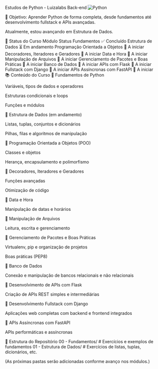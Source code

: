  Estudos de Python - Luizalabs Back-end
![Python](https://www.python.org/static/community_logos/python-logo-master-v3-TM.png)


🎯 Objetivo: Aprender Python de forma completa, desde fundamentos até desenvolvimento fullstack e APIs avançadas.

Atualmente, estou avançando em Estrutura de Dados.

🚀 Status do Curso
Módulo	Status
Fundamentos	✅ Concluído
Estrutura de Dados	⏳ Em andamento
Programação Orientada a Objetos	🔲 A iniciar
Decoradores, Iteradores e Geradores	🔲 A iniciar
Data e Hora	🔲 A iniciar
Manipulação de Arquivos	🔲 A iniciar
Gerenciamento de Pacotes e Boas Práticas	🔲 A iniciar
Banco de Dados	🔲 A iniciar
APIs com Flask	🔲 A iniciar
Fullstack com Django	🔲 A iniciar
APIs Assíncronas com FastAPI	🔲 A iniciar
📚 Conteúdo do Curso
🔹 Fundamentos de Python

Variáveis, tipos de dados e operadores

Estruturas condicionais e loops

Funções e módulos

🔹 Estrutura de Dados (em andamento)

Listas, tuplas, conjuntos e dicionários

Pilhas, filas e algoritmos de manipulação

🔹 Programação Orientada a Objetos (POO)

Classes e objetos

Herança, encapsulamento e polimorfismo

🔹 Decoradores, Iteradores e Geradores

Funções avançadas

Otimização de código

🔹 Data e Hora

Manipulação de datas e horários

🔹 Manipulação de Arquivos

Leitura, escrita e gerenciamento

🔹 Gerenciamento de Pacotes e Boas Práticas

Virtualenv, pip e organização de projetos

Boas práticas (PEP8)

🔹 Banco de Dados

Conexão e manipulação de bancos relacionais e não relacionais

🔹 Desenvolvimento de APIs com Flask

Criação de APIs REST simples e intermediárias

🔹 Desenvolvimento Fullstack com Django

Aplicações web completas com backend e frontend integrados

🔹 APIs Assíncronas com FastAPI

APIs performáticas e assíncronas

📂 Estrutura do Repositório
00 - Fundamentos/          # Exercícios e exemplos de fundamentos
01 - Estrutura de Dados/    # Exercícios de listas, tuplas, dicionários, etc.


(As próximas pastas serão adicionadas conforme avanço nos módulos.)